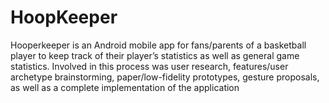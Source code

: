 # HoopKeeper

Hooperkeeper is an Android mobile app for fans/parents of a basketball player to keep
track of their player’s statistics as well as general game statistics. Involved in this process was
user research, features/user archetype brainstorming, paper/low-fidelity prototypes, gesture
proposals, as well as a complete implementation of the
application
